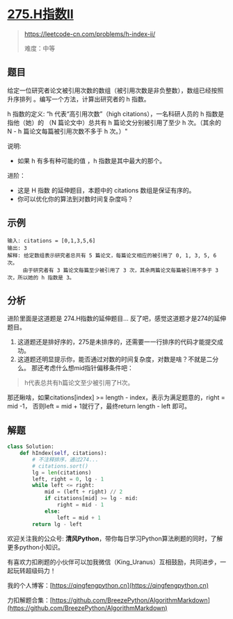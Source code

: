 # [275.H指数II](https://leetcode-cn.com/problems/h-index-ii/)
> https://leetcode-cn.com/problems/h-index-ii/
> 
> 难度：中等

## 题目

给定一位研究者论文被引用次数的数组（被引用次数是非负整数），数组已经按照 升序排列 。编写一个方法，计算出研究者的 h 指数。

h 指数的定义: “h 代表“高引用次数”（high citations），一名科研人员的 h 指数是指他（她）的 （N 篇论文中）总共有 h 篇论文分别被引用了至少 h 次。（其余的 N - h 篇论文每篇被引用次数不多于 h 次。）"

说明:
- 如果 h 有多有种可能的值 ，h 指数是其中最大的那个。

进阶：
- 这是 H 指数 的延伸题目，本题中的 citations 数组是保证有序的。
- 你可以优化你的算法到对数时间复杂度吗？

## 示例

```
输入: citations = [0,1,3,5,6]
输出: 3 
解释: 给定数组表示研究者总共有 5 篇论文，每篇论文相应的被引用了 0, 1, 3, 5, 6 次。
     由于研究者有 3 篇论文每篇至少被引用了 3 次，其余两篇论文每篇被引用不多于 3 次，所以她的 h 指数是 3。
```

## 分析

进阶里面是这道题是 274.H指数的延伸题目...
反了吧，感觉这道题才是274的延伸题目。
1. 这道题还是排好序的，275是未排序的，还需要一一行排序的代码才能提交成功。
2. 这道题还明显提示你，能否通过对数的时间复杂度，对数是啥？不就是二分么。
那还考虑什么想mid指针偏移条件吧： 
> h代表总共有h篇论文至少被引用了H次。

那还瞅啥，如果citations[index] >= length - index，表示为满足题意的，right = mid -1，
否则left = mid + 1就行了，最终return length - left 即可。


## 解题

```python
class Solution:
    def hIndex(self, citations):
        # 不注释排序，通过274...
        # citations.sort()
        lg = len(citations)
        left, right = 0, lg - 1
        while left <= right:
            mid = (left + right) // 2
            if citations[mid] >= lg - mid:
                right = mid - 1
            else:
                left = mid + 1
        return lg - left
```

欢迎关注我的公众号: **清风Python**，带你每日学习Python算法刷题的同时，了解更多python小知识。

有喜欢力扣刷题的小伙伴可以加我微信（King_Uranus）互相鼓励，共同进步，一起玩转超级码力！

我的个人博客：[https://qingfengpython.cn](https://qingfengpython.cn)

力扣解题合集：[https://github.com/BreezePython/AlgorithmMarkdown](https://github.com/BreezePython/AlgorithmMarkdown)